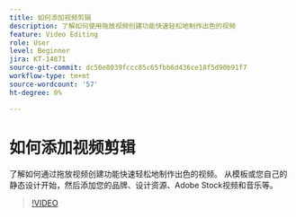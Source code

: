 ```yaml
---
title: 如何添加视频剪辑
description: 了解如何使用拖放视频创建功能快速轻松地制作出色的视频
feature: Video Editing
role: User
level: Beginner
jira: KT-14871
source-git-commit: dc50e8039fccc85c65fbb6d436ce18f5d90b91f7
workflow-type: tm+mt
source-wordcount: '57'
ht-degree: 0%

---
```


# 如何添加视频剪辑

了解如何通过拖放视频创建功能快速轻松地制作出色的视频。 从模板或您自己的静态设计开始，然后添加您的品牌、设计资源、Adobe Stock视频和音乐等。

>[!VIDEO](https://video.tv.adobe.com/v/3427071?quality=12&learn=on&hidetitle=true)
